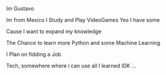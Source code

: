 Im Gustavo

Im from Mexico
I Study and Play VideoGames
Yes I have some

Cause I want to expand my knowledge

The Chance to learn more
Python and some Machine Learning

I Plan on fidding a Job

Tech, somewhere where i can use all I learned
IDK
...

